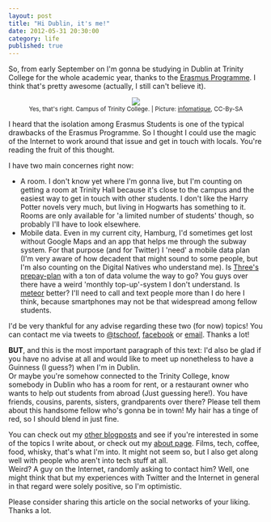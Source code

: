 ```yaml
---
layout: post
title: "Hi Dublin, it's me!"
date: 2012-05-31 20:30:00
category: life
published: true
---
```



So, from early September on I'm gonna be studying in Dublin at Trinity College for the whole academic year, thanks to the [Erasmus Programme](http://en.wikipedia.org/wiki/Erasmus_Programme). I think that's pretty awesome (actually, I still can't believe it).

<p style="text-align: center;"><a href="http://www.flickr.com/photos/infomatique/6995209237/"><img src="http://blog.timmschoof.com/images/tcd.jpg"/></a><br/><small>Yes, that's right. Campus of Trinity College. | Picture: <a href="http://www.flickr.com/photos/infomatique/">infomatique</a>, CC-By-SA</small></p>

I heard that the isolation among Erasmus Students is one of the typical drawbacks of the Erasmus Programme. So I thought I could use the magic of the Internet to work around that issue and get in touch with locals. You're reading the fruit of this thought.

I have two main concernes right now:

* A room. I don't know yet where I'm gonna live, but I'm counting on getting a room at Trinity Hall because it's close to the campus and the easiest way to get in touch with other students. I don't like the Harry Potter novels very much, but living in Hogwarts has something to it. Rooms are only available for 'a limited number of students' though, so probably I'll have to look elsewhere. 
* Mobile data. Even in my current city, Hamburg, I'd sometimes get lost without Google Maps and an app that helps me through the subway system. For that purpose (and for Twitter) I 'need' a mobile data plan (I'm very aware of how decadent that might sound to some people, but I'm also counting on the Digital Natives who understand me). Is [Three's prepay-plan](http://www.three.ie/online/shop/productDetail.aspx?src=p&pid=1031&tariffType=prepay&p=voice) with a ton of data volume the way to go? You guys over there have a weird 'monthly top-up'-system I don't understand. Is [meteor](http://www.meteor.ie/pay-as-you-go/) better? I'll need to call and text people more than I do here I think, because smartphones may not be that widespread among fellow students.

I'd be very thankful for any advise regarding these two (for now) topics! You can contact me via tweets to [@tschoof](https://twitter.com/#!/tschoof), [facebook](http://facebook.com/tschoof) or [email](mailto:hello@timmschoof.com). Thanks a lot!

**BUT**, and this is the most important paragraph of this text: I'd also be glad if you have no advise at all and would like to meet up nonetheless to have a Guinness (I guess?) when I'm in Dublin.  
Or maybe you're somehow connected to the Trinity College, know somebody in Dublin who has a room for rent, or a restaurant owner who wants to help out students from abroad (Just guessing here!). You have friends, cousins, parents, sisters, grandparents over there? Please tell them about this handsome fellow who's gonna be in town! My hair has a tinge of red, so I should blend in just fine.

You can check out my [other blogposts](http://blog.timmschoof.com/archives/) and see if you're interested in some of the topics I write about, or check out my [about page](http://timmschoof.com/). Films, tech, coffee, food, whisky, that's what I'm into. It might not seem so, but I also get along well with people who aren't into tech stuff at all.  
Weird? A guy on the Internet, randomly asking to contact him? Well, one might think that but my experiences with Twitter and the Internet in general in that regard were solely positive, so I'm optimistic.

Please consider sharing this article on the social networks of your liking. Thanks a lot.
